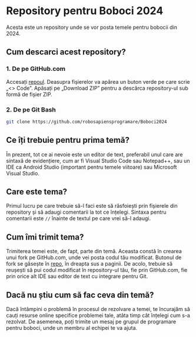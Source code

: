 # Repository pentru Boboci 2024

Acesta este un repository unde se vor posta temele pentru bobocii din 2024.

## Cum descarci acest repository?

### 1. De pe GitHub.com

Accesați [repoul](https://github.com/robosapiensprogramare/Boboci2024). Deasupra fișierelor va apărea un buton verde pe care scrie „<> Code”. Apăsați pe „Download ZIP” pentru a descărca repository-ul sub formă de fișier ZIP.

### 2. De pe Git Bash

```bash
git clone https://github.com/robosapiensprogramare/Boboci2024
```

## Ce îți trebuie pentru prima temă?

În prezent, tot ce ai nevoie este un editor de text, preferabil unul care are sintaxă de evidențiere, cum ar fi Visual Studio Code sau Notepad++, sau un IDE ca Android Studio (important pentru temele viitoare) sau Microsoft Visual Studio.

## Care este tema?

Primul lucru pe care trebuie să-l faci este să răsfoiești prin fișierele din repository și să adaugi comentarii la tot ce înțelegi. Sintaxa pentru comentarii este `//` înainte de textul pe care vrei să-l adaugi.

## Cum îmi trimit tema?

Trimiterea temei este, de fapt, parte din temă. Aceasta constă în crearea unui fork pe GitHub.com, unde vei posta codul tău modificat. Butonul de fork se găsește în [repo](https://github.com/robosapiensprogramare/Boboci2024), în dreapta sus a paginii. De acolo, trebuie să reușești să pui codul modificat în repository-ul tău, fie prin GitHub.com, fie prin orice alt IDE sau editor de text cu integrare pentru Git.

## Dacă nu știu cum să fac ceva din temă?

Dacă întâmpini o problemă în procesul de rezolvare a temei, te încurajăm să cauți resurse online specifice problemei tale, atâta timp cât înțelegi cum s-a rezolvat. De asemenea, poți trimite un mesaj pe grupul de programare pentru boboci, unde un membru al echipei te va ajuta.